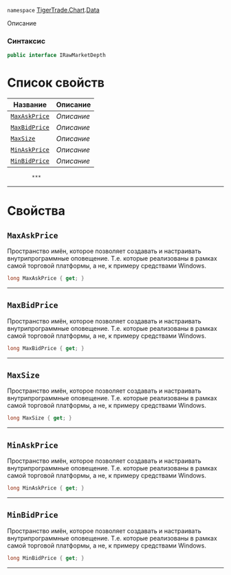 
`namespace` [TigerTrade.Chart](../../TigerTrade.Chart.md).[Data](../../TigerTrade.Chart/Data.md)


Описание

### Синтаксис
```csharp
public interface IRawMarketDepth
```


# Список свойств
| Название | Описание |
| --- | --- |
| [`MaxAskPrice`](#property-maxaskprice) | *Описание* |
| [`MaxBidPrice`](#property-maxbidprice) | *Описание* |
| [`MaxSize`](#property-maxsize) | *Описание* |
| [`MinAskPrice`](#property-minaskprice) | *Описание* |
| [`MinBidPrice`](#property-minbidprice) | *Описание* |




            ***  
 ***  
# Свойства

## `MaxAskPrice`<a href="property-maxaskprice" id="property-maxaskprice"></a>
Пространство имён, которое позволяет создавать и настраивать внутрипрограммные оповещение. Т.е. которые реализованы в рамках самой торговой платформы, а не, к примеру средствами Windows.

```csharp
long MaxAskPrice { get; }
```  
***

## `MaxBidPrice`<a href="property-maxbidprice" id="property-maxbidprice"></a>
Пространство имён, которое позволяет создавать и настраивать внутрипрограммные оповещение. Т.е. которые реализованы в рамках самой торговой платформы, а не, к примеру средствами Windows.

```csharp
long MaxBidPrice { get; }
```  
***

## `MaxSize`<a href="property-maxsize" id="property-maxsize"></a>
Пространство имён, которое позволяет создавать и настраивать внутрипрограммные оповещение. Т.е. которые реализованы в рамках самой торговой платформы, а не, к примеру средствами Windows.

```csharp
long MaxSize { get; }
```  
***

## `MinAskPrice`<a href="property-minaskprice" id="property-minaskprice"></a>
Пространство имён, которое позволяет создавать и настраивать внутрипрограммные оповещение. Т.е. которые реализованы в рамках самой торговой платформы, а не, к примеру средствами Windows.

```csharp
long MinAskPrice { get; }
```  
***

## `MinBidPrice`<a href="property-minbidprice" id="property-minbidprice"></a>
Пространство имён, которое позволяет создавать и настраивать внутрипрограммные оповещение. Т.е. которые реализованы в рамках самой торговой платформы, а не, к примеру средствами Windows.

```csharp
long MinBidPrice { get; }
```  
***

